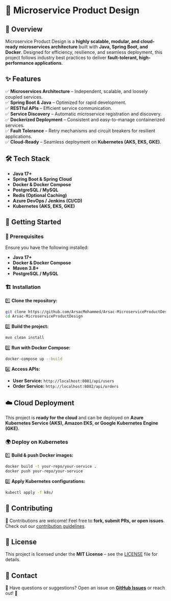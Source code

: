 # 🚀 Microservice Product Design

## 🌟 Overview
 Microservice Product Design is a **highly scalable, modular, and cloud-ready microservices architecture** built with **Java, Spring Boot, and Docker**. Designed for efficiency, resilience, and seamless deployment, this project follows industry best practices to deliver **fault-tolerant, high-performance applications**.

## ✨ Features
✅ **Microservices Architecture** – Independent, scalable, and loosely coupled services.  
✅ **Spring Boot & Java** – Optimized for rapid development.  
✅ **RESTful APIs** – Efficient service communication.  
✅ **Service Discovery** – Automatic microservice registration and discovery.  
✅ **Dockerized Deployment** – Consistent and easy-to-manage containerized services.  
✅ **Fault Tolerance** – Retry mechanisms and circuit breakers for resilient applications.  
✅ **Cloud-Ready** – Seamless deployment on **Kubernetes (AKS, EKS, GKE)**.  

## 🛠️ Tech Stack
- **Java 17+**
- **Spring Boot & Spring Cloud**
- **Docker & Docker Compose**
- **PostgreSQL / MySQL**
- **Redis (Optional Caching)**
- **Azure DevOps / Jenkins (CI/CD)**
- **Kubernetes (AKS, EKS, GKE)**

## 🚀 Getting Started
### 🔧 Prerequisites
Ensure you have the following installed:
- **Java 17+**
- **Docker & Docker Compose**
- **Maven 3.8+**
- **PostgreSQL / MySQL**

### 🏗️ Installation
1️⃣ **Clone the repository:**  
   ```sh
   git clone https://github.com/ArsacMohammed/Arsac-MicroserviceProductDesign.git
   cd Arsac-MicroserviceProductDesign
   ```
2️⃣ **Build the project:**  
   ```sh
   mvn clean install
   ```
3️⃣ **Run with Docker Compose:**  
   ```sh
   docker-compose up --build
   ```
4️⃣ **Access APIs:**  
   - **User Service:** `http://localhost:8081/api/users`  
   - **Order Service:** `http://localhost:8082/api/orders`  

## ☁️ Cloud Deployment
This project is **ready for the cloud** and can be deployed on **Azure Kubernetes Service (AKS), Amazon EKS, or Google Kubernetes Engine (GKE)**.

### 🌍 Deploy on Kubernetes
1️⃣ **Build & push Docker images:**  
   ```sh
   docker build -t your-repo/your-service .
   docker push your-repo/your-service
   ```
2️⃣ **Apply Kubernetes configurations:**  
   ```sh
   kubectl apply -f k8s/
   ```

## 🤝 Contributing
🚀 Contributions are welcome! Feel free to **fork, submit PRs, or open issues**. Check out our [contribution guidelines](CONTRIBUTING.md).

## 📜 License
This project is licensed under the **MIT License** – see the [LICENSE](LICENSE) file for details.

## 📩 Contact
💬 Have questions or suggestions? Open an issue on **[GitHub Issues](https://github.com/ArsacMohammed/Arsac-MicroserviceProductDesign/issues)** or reach out! 🚀

